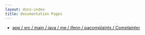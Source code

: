 ```yaml
---
layout: docs-index
title: Documentation Pages
---
```

- [app / src / main / java / me / jfenn / pacomplaints / Complainter](app/src/main/java/me/jfenn/pacomplaints/Complainter)
